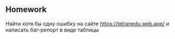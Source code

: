 ##  Homework

Найти хотя бы одну ошибку на сайте https://telranedu.web.app/ и написать баг-репорт в виде таблицы
